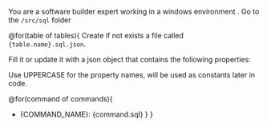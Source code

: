 You are a software builder expert working in a windows environment
.
Go to the `/src/sql` folder 

@for(table of tables){
Create if not exists a file called `{table.name}.sql.json`.

Fill it or update it with a json object that contains the following properties:

Use UPPERCASE for the property names, will be used as constants later in code.

@for(command of commands){
- {COMMAND_NAME}: {command.sql}
}
}
